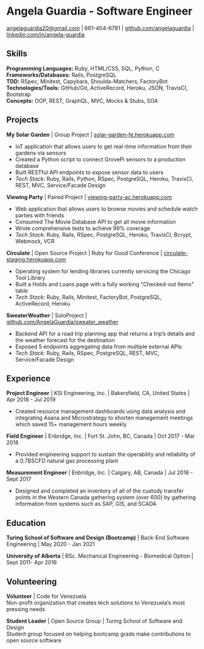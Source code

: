 # Angela Guardia - Software Engineer

angelaguardia20@gmail.com | 661-404-6781 | [github.com/angelaguardia](https://github.com/angelaguardia) | [linkedin.com/in/angela-guardia](https://www.linkedin.com/in/angela-guardia/)  


## Skills
**Programming Languages:** Ruby, HTML/CSS, SQL, Python, C       
**Frameworks/Databases:** Rails, PostgreSQL   
**TDD:** RSpec, Minitest, Capybara, Shoulda-Matchers, FactoryBot   
**Technologies/Tools:** GitHub/Git, ActiveRecord, Heroku, JSON, TravisCI, Bootstrap   
**Concepts:** OOP, REST, GraphQL, MVC, Mocks & Stubs, SOA   


## Projects
**My Solar Garden** | Group Project | [solar-garden-fe.herokuapp.com](solar-garden-fe.herokuapp.com)   
- IoT application that allows users to get real-time information from their gardens via sensors   
- Created a Python script to connect GrovePi sensors to a production database   
- Built RESTful API endpoints to expose sensor data to users   
- _Tech Stack_: Ruby, Rails, Python, RSpec, PostgreSQL, Heroku, TravisCI, REST, MVC, Service/Facade Design


**Viewing Party** | Paired Project | [viewing-party-ac.herokuapp.com](viewing-party-ac.herokuapp.com)  
- Web application that allows users to browse movies and schedule watch parties with friends   
- Consumed The Movie Database API to get all movie information   
- Wrote comprehensive tests to achieve 99% coverage   
- _Tech Stack_: Ruby, Rails, RSpec, PostgreSQL, Heroku, TravisCI, Bcrypt, Webmock, VCR

**Circulate** | Open Source Project | Ruby for Good Conference | [circulate-staging.herokuapp.com](circulate-staging.herokuapp.com)  
- Operating system for lending libraries currently servicing the Chicago Tool Library   
- Built a Holds and Loans page with a fully working "Checked-out Items" table   
- _Tech Stack_: Ruby, Rails, Minitest, FactoryBot, PostgreSQL, ActiveRecord, Heroku

**SweaterWeather** | SoloProject | [github.com/AngelaGuardia/sweater_weather](github.com/AngelaGuardia/sweater_weather)   
- Backend API for a road trip planning app that returns a trip’s details and the weather forecast for the destination   
- Exposed 5 endpoints aggregating data from multiple external APIs   
- _Tech Stack_: Ruby, Rails, RSpec, PostgreSQL, REST, MVC, Service/Facade Design   

## Experience
**Project Engineer** | KSI Engineering, Inc. | Bakersfield, CA, United States | Apr 2018 - Jul 2019   
- Created resource management dashboards using data analysis and integrating Asana and Microstrategy to
shorten management meetings which saved 15+ management hours weekly

**Field Engineer** | Enbridge, Inc. | Fort St. John, BC, Canada | Oct 2017 - Mar 2018
- Provided engineering support to sustain the operability and reliability of a 0.7BSCFD natural gas processing plant

**Measurement Engineer** | Enbridge, Inc. | Calgary, AB, Canada | Jul 2016 - Sept 2017 
- Designed and completed an inventory of all of the custody transfer points in the Western Canada gathering system (over 600) by gathering information from systems such as SAP, GIS, and SCADA
         
## Education

**Turing School of Software and Design (Bootcamp)** | Back-End Software Engineering | May 2020 - Jan 2021   

**University of Alberta** | BSc. Mechanical Engineering - Biomedical Option | Sept 2011- Apr 2016

## Volunteering

**Volunteer** | Code for Venezuela   
Non-profit organization that creates tech solutions to Venezuela’s most pressing needs

**Student Leader** | Open Source Group | Turing School of Software and Design   
Student group focused on helping bootcamp grads make contributions to open source software
